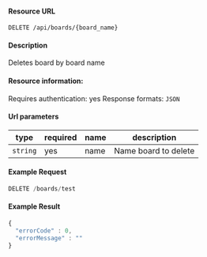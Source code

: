 #### Resource URL
`DELETE /api/boards/{board_name}`

#### Description
  Deletes board by board name

#### Resource information:
  Requires authentication: yes
  Response formats: `JSON`

#### Url parameters
| type     | required | name                 | description
|----------|----------|----------------------|-------------
| `string` | yes      | name                 | Name board to delete


#### Example Request
```javascript
DELETE /boards/test
```

#### Example Result
```javascript
{
  "errorCode" : 0,
  "errorMessage" : ""
}
```